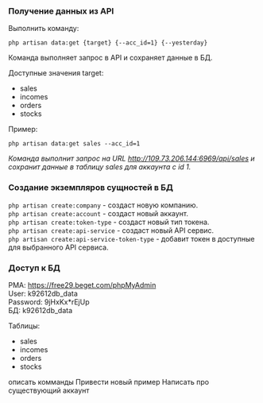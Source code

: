 ### Получение данных из API

Выполнить команду:

```php artisan data:get {target} {--acc_id=1} {--yesterday}```

Команда выполняет запрос в API и сохраняет данные в БД.

Доступные значения target:

* sales
* incomes
* orders
* stocks

Пример:

```php artisan data:get sales --acc_id=1```

*Команда выполнит запрос на URL http://109.73.206.144:6969/api/sales и сохранит данные в таблицу sales для аккаунта с id
1.*

### Создание экземпляров сущностей в БД

```php artisan create:company``` - создаст новую компанию.\
```php artisan create:account``` - создаст новый аккаунт.\
```php artisan create:token-type``` - создаст новый тип токена.\
```php artisan create:api-service``` - создаст новый API сервис.\
```php artisan create:api-service-token-type``` - добавит токен в доступные для выбранного API сервиса.

### Доступ к БД

PMA: https://free29.beget.com/phpMyAdmin \
User: k92612db_data \
Password: 9jHxKx*rEjUp \
БД: k92612db_data

Таблицы:

* sales
* incomes
* orders
* stocks

описать комманды
Привести новый пример
Написать про существующий аккаунт
